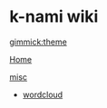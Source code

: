 # k-nami wiki

<!-- [gimmick:themechooser](Choose theme) -->

[gimmick:theme](cyborg)

[Home](index.md)

<!-- [Projects]()

[Survey]()

[Programming]()

[Command]()

[Hardware]() -->

[misc]()

  * [wordcloud](misc/wordcloud.md)
